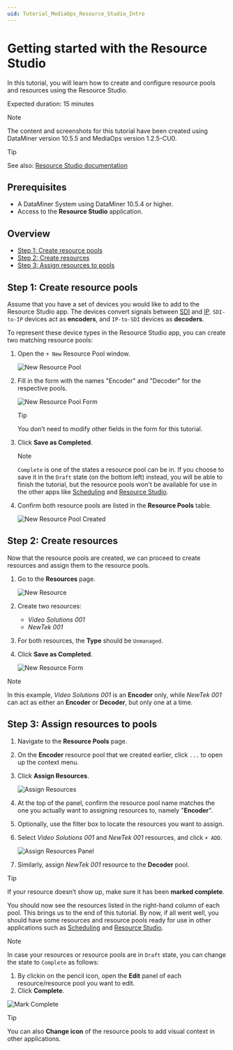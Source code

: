 ```yaml
---
uid: Tutorial_MediaOps_Resource_Studio_Intro
---
```


# Getting started with the Resource Studio

In this tutorial, you will learn how to create and configure resource pools and resources using the Resource Studio.

Expected duration: 15 minutes

> [!NOTE]  
> The content and screenshots for this tutorial have been created using DataMiner version 10.5.5 and MediaOps version 1.2.5-CU0.

> [!TIP]  
> See also: [Resource Studio documentation](xref:MO_Resource_Studio)

## Prerequisites

- A DataMiner System using DataMiner 10.5.4 or higher.
- Access to the **Resource Studio** application.

## Overview

- [Step 1: Create resource pools](#step-1-create-resource-pools)
- [Step 2: Create resources](#step-2-create-resources)
- [Step 3: Assign resources to pools](#step-3-assign-resources-to-pools)

## Step 1: Create resource pools

Assume that you have a set of devices you would like to add to the Resource Studio app. The devices convert signals between [SDI](https://en.wikipedia.org/wiki/Serial_digital_interface) and [IP](https://en.wikipedia.org/wiki/Internet_Protocol). `SDI-to-IP` devices act as **encoders**, and `IP-to-SDI` devices as **decoders**.

To represent these device types in the Resource Studio app, you can create two matching resource pools:

1. Open the `+ New` Resource Pool window.

   ![New Resource Pool](~/solutions/images/Resource_Studio_New_Resource_Pool.png)

1. Fill in the form with the names "Encoder" and "Decoder" for the respective pools.

   ![New Resource Pool Form](~/solutions/images/Resource_Studio_New_Resource_Pool_Form.png)

   > [!TIP]  
   > You don’t need to modify other fields in the form for this tutorial.

1. Click **Save as Completed**.

   > [!NOTE]
   > `Complete` is one of the states a resource pool can be in. If you choose to save it in the `Draft` state (on the bottom left) instead, you will be able to finish the tutorial, but the resource pools won't be available for use in the other apps like [Scheduling](xref:MO_Scheduling) and [Resource Studio](xref:MO_Resource_Studio).

1. Confirm both resource pools are listed in the **Resource Pools** table.

   ![New Resource Pool Created](~/solutions/images/Resource_Studio_New_Resource_Pools_Created.png)

## Step 2: Create resources

Now that the resource pools are created, we can proceed to create resources and assign them to the resource pools.

1. Go to the **Resources** page.

   ![New Resource](~/solutions/images/Resource_Studio_New_Resource.png)

1. Create two resources:
   - *Video Solutions 001*
   - *NewTek 001*

1. For both resources, the **Type** should be `Unmanaged`.

1. Click **Save as Completed**.

   ![New Resource Form](~/solutions/images/Resource_Studio_New_Resource_Form.png)

> [!NOTE]  
> In this example, *Video Solutions 001* is an **Encoder** only, while *NewTek 001* can act as either an **Encoder** or **Decoder**, but only one at a time.

## Step 3: Assign resources to pools

1. Navigate to the **Resource Pools** page.

1. On the **Encoder** resource pool that we created earlier, click `...` to open up the context menu.

1. Click **Assign Resources**.

   ![Assign Resources](~/solutions/images/Resource_Studio_Assign_Resources.png)

1. At the top of the panel, confirm the resource pool name matches the one you actually want to assigning resources to, namely "**Encoder**".

1. Optionally, use the filter box to locate the resources you want to assign.

1. Select *Video Solutions 001* and *NewTek 001* resources, and click `+ ADD`.

   ![Assign Resources Panel](~/solutions/images/Resource_Studio_Assign_Resources_Panel.png)

1. Similarly, assign *NewTek 001* resource to the **Decoder** pool.

> [!TIP]  
> If your resource doesn’t show up, make sure it has been **marked complete**.

You should now see the resources listed in the right-hand column of each pool. This brings us to the end of this tutorial. By now, if all went well, you should have some resources and resource pools ready for use in other applications such as [Scheduling](xref:MO_Scheduling) and [Resource Studio](xref:MO_Resource_Studio).

> [!NOTE]
> In case your resources or resource pools are in `Draft` state, you can change the state to `Complete` as follows:
> 1. By clickin on the pencil icon, open the **Edit** panel of each resource/resource pool you want to edit.
> 1. Click **Complete**.

![Mark Complete](~/solutions/images/Resource_Studio_Complete.png)

> [!TIP]  
> You can also **Change icon** of the resource pools to add visual context in other applications.